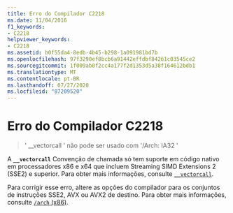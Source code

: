 ```yaml
---
title: Erro do Compilador C2218
ms.date: 11/04/2016
f1_keywords:
- C2218
helpviewer_keywords:
- C2218
ms.assetid: b0f55da4-8edb-4b45-b298-1a091981bd7b
ms.openlocfilehash: 97f3290ef8bcb6a91442effdbf84261c03545ce2
ms.sourcegitcommit: 1f009ab0f2cc4a177f2d1353d5a38f164612bdb1
ms.translationtype: MT
ms.contentlocale: pt-BR
ms.lasthandoff: 07/27/2020
ms.locfileid: "87209520"
---
```

# <a name="compiler-error-c2218"></a>Erro do Compilador C2218

> ' __vectorcall ' não pode ser usado com '/Arch: IA32 '

A **`__vectorcall`** Convenção de chamada só tem suporte em código nativo em processadores x86 e x64 que incluem Streaming SIMD Extensions 2 (SSE2) e superior. Para obter mais informações, consulte [`__vectorcall`](../../cpp/vectorcall.md).

Para corrigir esse erro, altere as opções do compilador para os conjuntos de instruções SSE2, AVX ou AVX2 de destino. Para obter mais informações, consulte [ `/arch` (x86)](../../build/reference/arch-x86.md).
